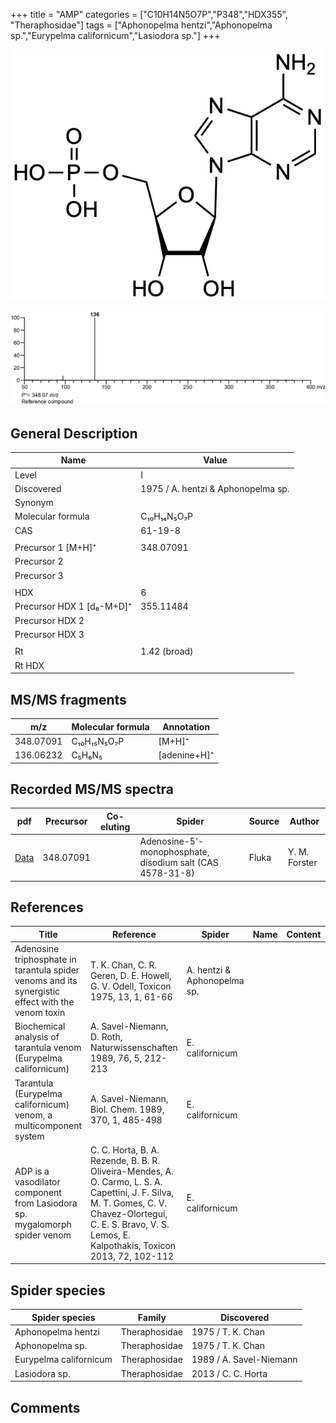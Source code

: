 +++
title = "AMP"
categories = ["C10H14N5O7P","P348","HDX355",
"Theraphosidae"]
tags = ["Aphonopelma hentzi","Aphonopelma sp.","Eurypelma californicum","Lasiodora sp."]
+++

![](/img/AMP.png)

![](/img_MSMS/348_AMP.png)

## General Description

| Name                      | Value                              |
|---------------------------|------------------------------------|
| Level                     | I                                  |
| Discovered                | 1975 / A. hentzi & Aphonopelma sp. |
| Synonym                   |                                    |
| Molecular formula         | C₁₀H₁₄N₅O₇P                        |
| CAS                       | 61-19-8                            |
|                           |                                    |
| Precursor 1 [M+H]⁺        | 348.07091                          |
| Precursor 2               |                                    |
| Precursor 3               |                                    |
|                           |                                    |
| HDX                       | 6                                  |
| Precursor HDX 1 [d₆-M+D]⁺ | 355.11484                          |
| Precursor HDX 2           |                                    |
| Precursor HDX 3           |                                    |
|                           |                                    |
| Rt                        | 1.42 (broad)                       |
| Rt HDX                    |                                    |

## MS/MS fragments

| m/z       | Molecular formula | Annotation   |
|-----------|-------------------|--------------|
| 348.07091 | C₁₀H₁₅N₅O₇P       | [M+H]⁺       |
| 136.06232 | C₅H₆N₅            | [adenine+H]⁺ |

## Recorded MS/MS spectra

| pdf                           | Precursor | Co-eluting | Spider                                                    | Source | Author        |
|-------------------------------|-----------|------------|-----------------------------------------------------------|--------|---------------|
| [Data](/pdf/348_AMP_1-42.pdf) | 348.07091 |            | Adenosine-5'-monophosphate, disodium salt (CAS 4578-31-8) | Fluka  | Y. M. Forster |

## References

| Title                                                                                             | Reference                                                                                                                                                                                                       | Spider                      | Name | Content | Link                                                         |
|---------------------------------------------------------------------------------------------------|-----------------------------------------------------------------------------------------------------------------------------------------------------------------------------------------------------------------|-----------------------------|------|---------|--------------------------------------------------------------|
| Adenosine triphosphate in tarantula spider venoms and its synergistic effect with the venom toxin | T. K. Chan, C. R. Geren, D. E. Howell, G. V. Odell, Toxicon 1975, 13, 1, 61-66                                                                                                                                  | A. hentzi & Aphonopelma sp. |      |         | [Link](https://doi.org/10.1016/0041-0101(75)90159-2)         |
| Biochemical analysis of tarantula venom (Eurypelma californicum)                                  | A. Savel-Niemann, D. Roth, Naturwissenschaften 1989, 76, 5, 212-213                                                                                                                                             | E. californicum             |      |         | [Link](https://link.springer.com/article/10.1007/BF00627688) |
| Tarantula (Eurypelma californicum) venom, a multicomponent system                                 | A. Savel-Niemann, Biol. Chem. 1989, 370, 1, 485-498                                                                                                                                                             | E. californicum             |      |         | [Link](https://doi.org/10.1515/bchm3.1989.370.1.485)         |
| ADP is a vasodilator component from Lasiodora sp. mygalomorph spider venom                        | C. C. Horta, B. A. Rezende, B. B. R. Oliveira-Mendes, A. O. Carmo, L. S. A. Capettini, J. F. Silva, M. T. Gomes, C. V. Chavez-Olortegui, C. E. S. Bravo, V. S. Lemos, E. Kalpothakis, Toxicon 2013, 72, 102-112 | E. californicum             |      |         | [Link](https://doi.org/10.1016/j.toxicon.2013.06.006)        |

## Spider species

| Spider species         | Family        | Discovered           |
|------------------------|---------------|-------------------------|
| Aphonopelma hentzi     | Theraphosidae | 1975 / T. K. Chan       |
| Aphonopelma sp.        | Theraphosidae | 1975 / T. K. Chan       |
| Eurypelma californicum | Theraphosidae | 1989 / A. Savel-Niemann |
| Lasiodora sp.          | Theraphosidae | 2013 / C. C. Horta      |

## Comments